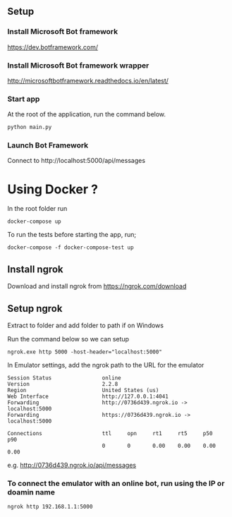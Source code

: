 ## Setup

### Install Microsoft Bot framework
https://dev.botframework.com/

### Install Microsoft Bot framework wrapper 
http://microsoftbotframework.readthedocs.io/en/latest/


### Start app
At the root of the application, run the command below.

```python
python main.py

```

### Launch Bot Framework 
Connect to http://localhost:5000/api/messages


# Using Docker ?

In the root folder run

```
docker-compose up
```

To run the tests before starting the app, run;
```
docker-compose -f docker-compose-test up
```
## Install ngrok

Download and install ngrok from https://ngrok.com/download


## Setup ngrok

Extract to folder and add folder to path if on Windows

Run the command below so we can setup

```
ngrok.exe http 5000 -host-header="localhost:5000"
```

  In Emulator settings, add the ngrok path to the URL for the emulator

```
Session Status                online
Version                       2.2.8
Region                        United States (us)
Web Interface                 http://127.0.0.1:4041
Forwarding                    http://0736d439.ngrok.io -> localhost:5000
Forwarding                    https://0736d439.ngrok.io -> localhost:5000

Connections                   ttl     opn     rt1     rt5     p50     p90
                              0       0       0.00    0.00    0.00    0.00
```
e.g.  http://0736d439.ngrok.io/api/messages                             


### To connect the emulator with an online bot, run using the IP or doamin name

```
ngrok http 192.168.1.1:5000
```
